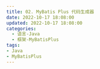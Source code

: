 ```yaml
---
title: 02. MyBatis Plus 代码生成器
date: 2022-10-17 18:08:00
updated: 2022-10-17 18:08:00
categories:
  - 语言-Java
  - 框架-MyBatisPlus
tags:
- Java
- MyBatisPlus
---
```


<!-- more -->